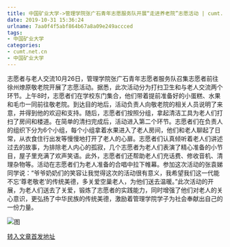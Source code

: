 ```yaml
---
title: 中国矿业大学->管理学院张广石青年志愿服务队开展“走进养老院”志愿活动 | cumt.net.cn
date: 2019-10-31 15:36:24
urlname: 7aa0f4f5abf864b67a8a09e249accced
tags: 
- 中国矿业大学
categories:
- cumt.net.cn
- 中国矿业大学
---
```

志愿者与老人交流10月26日，管理学院张广石青年志愿者服务队召集志愿者前往徐州燎原敬老院开展了志愿活动。据悉，此次活动分为打扫卫生和与老人交流两个环节。上午8时，志愿者们在学校东门集合，他们带着提前准备好的小蛋糕、水果和毛巾一同前往敬老院。到达目的地后，活动负责人向敬老院的相关人员说明了来意，并得到他的欢迎和支持。随后，志愿者们按照分组，拿起清洁工具为老人们打扫了房间和楼道。在简单的清扫完成后，活动进入第二个环节。志愿者们在负责人的组织下分为6个小组，每个小组拿着水果进入了老人房间，他们和老人聊起了日常，从衣食住行出发等慢慢地打开了老人的心扉。志愿者们认真倾听着老人们讲述过去的故事，为排除老人内心的孤寂，几个志愿者为老人们表演了精心准备的小节目，屋子里充满了欢声笑语。此外，志愿者们还帮助老人们充话费、修收音机、清理杂物等。活动在志愿者们为老人准备的合唱中拉下帷幕。参加这次活动的张袁娣同学说：“爷爷奶奶们的笑容让我觉得这次的活动很有意义，我希望我们这一代能不忘‘尊老敬老’的传统美德，多关爱空巢老人，为他们送去温暖。”此次活动的开展，为老人们送去了关爱，锻炼了志愿者的实践能力，同时增强了他们对老人的关心意识，更弘扬了中华民族的传统美德，激励着管理学院学子为社会奉献出自己的一份力量。

![图](http://xwzx.cumt.edu.cn/_upload/article/images/bb/b5/e16fc4ac48a88e27d013f32bc511/1788b644-3b3e-4fe3-b035-6341c7d32f71.jpg)

[转入文章首发地址](http://xwzx.cumt.edu.cn/5a/ce/c523a547534/page.htm)